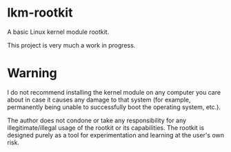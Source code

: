 # lkm-rootkit
A basic Linux kernel module rootkit.


This project is very much a work in progress.


# Warning
I do not recommend installing the kernel module on any computer you care about in case it causes any damage to that system (for example, permanently being unable to successfully boot the operating system, etc.).

The author does not condone or take any responsibility for any illegitimate/illegal usage of the rootkit or its capabilities. The rootkit is designed purely as a tool for experimentation and learning at the user's own risk.
